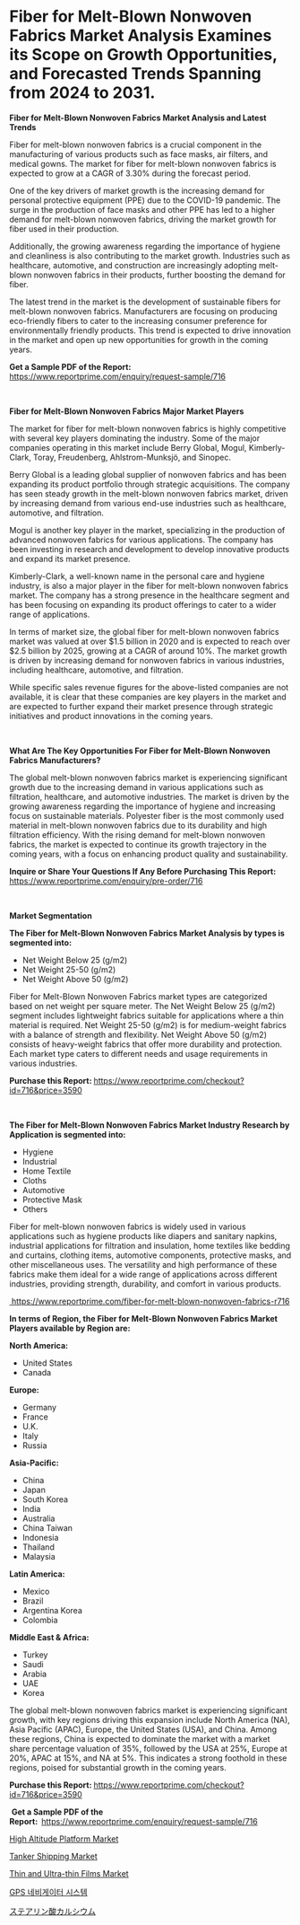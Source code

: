 <p><h1>Fiber for Melt-Blown Nonwoven Fabrics Market Analysis Examines its Scope on Growth Opportunities, and Forecasted Trends Spanning from 2024 to 2031.</h1></p><p><strong>Fiber for Melt-Blown Nonwoven Fabrics Market Analysis and Latest Trends</strong></p>
<p><p>Fiber for melt-blown nonwoven fabrics is a crucial component in the manufacturing of various products such as face masks, air filters, and medical gowns. The market for fiber for melt-blown nonwoven fabrics is expected to grow at a CAGR of 3.30% during the forecast period. </p><p>One of the key drivers of market growth is the increasing demand for personal protective equipment (PPE) due to the COVID-19 pandemic. The surge in the production of face masks and other PPE has led to a higher demand for melt-blown nonwoven fabrics, driving the market growth for fiber used in their production.</p><p>Additionally, the growing awareness regarding the importance of hygiene and cleanliness is also contributing to the market growth. Industries such as healthcare, automotive, and construction are increasingly adopting melt-blown nonwoven fabrics in their products, further boosting the demand for fiber.</p><p>The latest trend in the market is the development of sustainable fibers for melt-blown nonwoven fabrics. Manufacturers are focusing on producing eco-friendly fibers to cater to the increasing consumer preference for environmentally friendly products. This trend is expected to drive innovation in the market and open up new opportunities for growth in the coming years.</p></p>
<p><strong>Get a Sample PDF of the Report:&nbsp;</strong> <a href="https://www.reportprime.com/enquiry/request-sample/716">https://www.reportprime.com/enquiry/request-sample/716</a></p>
<p>&nbsp;</p>
<p><strong>Fiber for Melt-Blown Nonwoven Fabrics Major Market Players</strong></p>
<p><p>The market for fiber for melt-blown nonwoven fabrics is highly competitive with several key players dominating the industry. Some of the major companies operating in this market include Berry Global, Mogul, Kimberly-Clark, Toray, Freudenberg, Ahlstrom-Munksjö, and Sinopec.</p><p>Berry Global is a leading global supplier of nonwoven fabrics and has been expanding its product portfolio through strategic acquisitions. The company has seen steady growth in the melt-blown nonwoven fabrics market, driven by increasing demand from various end-use industries such as healthcare, automotive, and filtration.</p><p>Mogul is another key player in the market, specializing in the production of advanced nonwoven fabrics for various applications. The company has been investing in research and development to develop innovative products and expand its market presence.</p><p>Kimberly-Clark, a well-known name in the personal care and hygiene industry, is also a major player in the fiber for melt-blown nonwoven fabrics market. The company has a strong presence in the healthcare segment and has been focusing on expanding its product offerings to cater to a wider range of applications.</p><p>In terms of market size, the global fiber for melt-blown nonwoven fabrics market was valued at over $1.5 billion in 2020 and is expected to reach over $2.5 billion by 2025, growing at a CAGR of around 10%. The market growth is driven by increasing demand for nonwoven fabrics in various industries, including healthcare, automotive, and filtration.</p><p>While specific sales revenue figures for the above-listed companies are not available, it is clear that these companies are key players in the market and are expected to further expand their market presence through strategic initiatives and product innovations in the coming years.</p></p>
<p>&nbsp;</p>
<p><strong>What Are The Key Opportunities For Fiber for Melt-Blown Nonwoven Fabrics Manufacturers?</strong></p>
<p><p>The global melt-blown nonwoven fabrics market is experiencing significant growth due to the increasing demand in various applications such as filtration, healthcare, and automotive industries. The market is driven by the growing awareness regarding the importance of hygiene and increasing focus on sustainable materials. Polyester fiber is the most commonly used material in melt-blown nonwoven fabrics due to its durability and high filtration efficiency. With the rising demand for melt-blown nonwoven fabrics, the market is expected to continue its growth trajectory in the coming years, with a focus on enhancing product quality and sustainability.</p></p>
<p><strong>Inquire or Share Your Questions If Any Before Purchasing This Report:</strong> <a href="https://www.reportprime.com/enquiry/pre-order/716">https://www.reportprime.com/enquiry/pre-order/716</a></p>
<p>&nbsp;</p>
<p><strong>Market Segmentation</strong></p>
<p><strong>The Fiber for Melt-Blown Nonwoven Fabrics Market Analysis by types is segmented into:</strong></p>
<p><ul><li>Net Weight Below 25 (g/m2)</li><li>Net Weight 25-50 (g/m2)</li><li>Net Weight Above 50 (g/m2)</li></ul></p>
<p><p>Fiber for Melt-Blown Nonwoven Fabrics market types are categorized based on net weight per square meter. The Net Weight Below 25 (g/m2) segment includes lightweight fabrics suitable for applications where a thin material is required. Net Weight 25-50 (g/m2) is for medium-weight fabrics with a balance of strength and flexibility. Net Weight Above 50 (g/m2) consists of heavy-weight fabrics that offer more durability and protection. Each market type caters to different needs and usage requirements in various industries.</p></p>
<p><strong>Purchase this Report:&nbsp;</strong><a href="https://www.reportprime.com/checkout?id=716&price=3590">https://www.reportprime.com/checkout?id=716&price=3590</a></p>
<p>&nbsp;</p>
<p><strong>The Fiber for Melt-Blown Nonwoven Fabrics Market Industry Research by Application is segmented into:</strong></p>
<p><ul><li>Hygiene</li><li>Industrial</li><li>Home Textile</li><li>Cloths</li><li>Automotive</li><li>Protective Mask</li><li>Others</li></ul></p>
<p><p>Fiber for melt-blown nonwoven fabrics is widely used in various applications such as hygiene products like diapers and sanitary napkins, industrial applications for filtration and insulation, home textiles like bedding and curtains, clothing items, automotive components, protective masks, and other miscellaneous uses. The versatility and high performance of these fabrics make them ideal for a wide range of applications across different industries, providing strength, durability, and comfort in various products.</p></p>
<p><a href="https://www.reportprime.com/fiber-for-melt-blown-nonwoven-fabrics-r716">&nbsp;https://www.reportprime.com/fiber-for-melt-blown-nonwoven-fabrics-r716</a></p>
<p><strong>In terms of Region, the Fiber for Melt-Blown Nonwoven Fabrics Market Players available by Region are:</strong></p>
<p>
    <p> <strong> North America: </strong>
        <ul>
            <li>United States</li>
            <li>Canada</li>
        </ul>
        </p> 
    <p> <strong> Europe: </strong>
        <ul>
            <li>Germany</li>
            <li>France</li>
            <li>U.K.</li>
            <li>Italy</li>
            <li>Russia</li>
        </ul>
        </p> 
    <p> <strong> Asia-Pacific: </strong>
        <ul>
            <li>China</li>
            <li>Japan</li>
            <li>South Korea</li>
            <li>India</li>
            <li>Australia</li>
            <li>China Taiwan</li>
            <li>Indonesia</li>
            <li>Thailand</li>
            <li>Malaysia</li>
        </ul>
        </p> 
    <p> <strong> Latin America: </strong>
        <ul>
            <li>Mexico</li>
            <li>Brazil</li>
            <li>Argentina Korea</li>
            <li>Colombia</li>
        </ul>
        </p> 
    <p> <strong> Middle East & Africa: </strong>
        <ul>
            <li>Turkey</li>
            <li>Saudi</li>
            <li>Arabia</li>
            <li>UAE</li>
            <li>Korea</li>
        </ul>
    </p>
    </p>
<p><p>The global melt-blown nonwoven fabrics market is experiencing significant growth, with key regions driving this expansion include North America (NA), Asia Pacific (APAC), Europe, the United States (USA), and China. Among these regions, China is expected to dominate the market with a market share percentage valuation of 35%, followed by the USA at 25%, Europe at 20%, APAC at 15%, and NA at 5%. This indicates a strong foothold in these regions, poised for substantial growth in the coming years.</p></p>
<p><strong>Purchase this Report: </strong><a href="https://www.reportprime.com/checkout?id=716&price=3590">https://www.reportprime.com/checkout?id=716&price=3590</a></p>
<p>&nbsp;<strong>Get a Sample PDF of the Report:&nbsp;&nbsp;</strong><a href="https://www.reportprime.com/enquiry/request-sample/716">https://www.reportprime.com/enquiry/request-sample/716</a></p>
<p><strong></strong></p>
<p><p><a href="https://medium.com/@billyrice626/high-altitude-platform-market-forecasts-market-trends-and-impact-analysis-2024-2031-43c6f69a1795">High Altitude Platform Market</a></p><p><a href="https://issuu.com/reportprime-2/docs/tanker-shipping-market-size-2030.pptx">Tanker Shipping Market</a></p><p><a href="https://medium.com/@billyrice626/thin-and-ultra-thin-films-market-industry-trends-and-forecast-for-period-from-2024-to-2031-02d3e261e06e">Thin and Ultra-thin Films Market</a></p><p><a href="https://medium.com/@fly879567/2024%EB%85%84%EB%B6%80%ED%84%B0-2031%EB%85%84%EA%B9%8C%EC%A7%80-12-3-cagr%EB%A1%9C-%ED%99%95%EC%9E%A5%EB%90%98%EB%8A%94-gps-%EB%84%A4%EB%B9%84%EA%B2%8C%EC%9D%B4%ED%84%B0-%EC%8B%9C%EC%9E%A5%EC%9D%98-%EA%B7%9C%EB%AA%A8%EC%97%90-%EB%8C%80%ED%95%9C-%ED%86%B5%EC%B0%B0%EB%A0%A5-3d12551b9ae6">GPS 네비게이터 시스템</a></p><p><a href="https://medium.com/@amirhossen31/2024%E5%B9%B4%E3%81%8B%E3%82%892031%E5%B9%B4%E3%81%BE%E3%81%A7%E3%81%AE%E3%82%AB%E3%83%AB%E3%82%B7%E3%82%A6%E3%83%A0%E3%82%B9%E3%83%86%E3%82%A2%E3%83%AC%E3%83%BC%E3%83%88%E5%B8%82%E5%A0%B4%E3%81%AE%E5%B1%95%E6%9C%9B%E3%81%A8%E4%BA%88%E6%B8%AC-d160750b1885">ステアリン酸カルシウム</a></p></p>